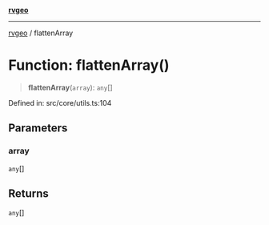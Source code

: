[**rvgeo**](../README.md)

***

[rvgeo](../globals.md) / flattenArray

# Function: flattenArray()

> **flattenArray**(`array`): `any`[]

Defined in: src/core/utils.ts:104

## Parameters

### array

`any`[]

## Returns

`any`[]
